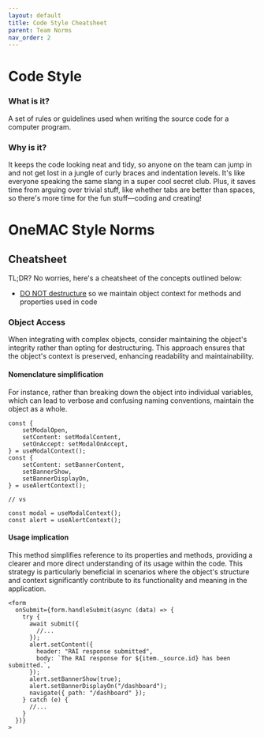 ```yaml
---
layout: default
title: Code Style Cheatsheet
parent: Team Norms
nav_order: 2
---
```


# Code Style

### What is it?

A set of rules or guidelines used when writing the source code for a computer program.

### Why is it?

It keeps the code looking neat and tidy, so anyone on the team can jump in and not
get lost in a jungle of curly braces and indentation levels. It's like everyone speaking 
the same slang in a super cool secret club. Plus, it saves time from arguing over trivial
stuff, like whether tabs are better than spaces, so there's more time for the fun 
stuff—coding and creating!

# OneMAC Style Norms

## Cheatsheet

TL;DR? No worries, here's a cheatsheet of the concepts outlined below:

- [DO NOT destructure](#object-access) so we maintain object context for methods and properties used in code

### Object Access

When integrating with complex objects, consider maintaining the object's integrity rather
than opting for destructuring. This approach ensures that the object's context is 
preserved, enhancing readability and maintainability.

#### Nomenclature simplification

For instance, rather than breaking
down the object into individual variables, which can lead to verbose and confusing naming
conventions, maintain the object as a whole.

```tsx
const {
    setModalOpen,
    setContent: setModalContent,
    setOnAccept: setModalOnAccept,
} = useModalContext();
const {
    setContent: setBannerContent,
    setBannerShow,
    setBannerDisplayOn,
} = useAlertContext();
  
// vs

const modal = useModalContext();
const alert = useAlertContext();
```

#### Usage implication

This method simplifies reference to its properties and methods, providing a clearer and 
more direct understanding of its usage within the code. This strategy is particularly 
beneficial in scenarios where the object's structure and context significantly contribute
to its functionality and meaning in the application.

```tsx
<form
  onSubmit={form.handleSubmit(async (data) => {
    try {
      await submit({
        //...
      });
      alert.setContent({
        header: "RAI response submitted",
        body: `The RAI response for ${item._source.id} has been submitted.`,
      });
      alert.setBannerShow(true);
      alert.setBannerDisplayOn("/dashboard");
      navigate({ path: "/dashboard" });
    } catch (e) {
      //...
    }
  })}
>
```